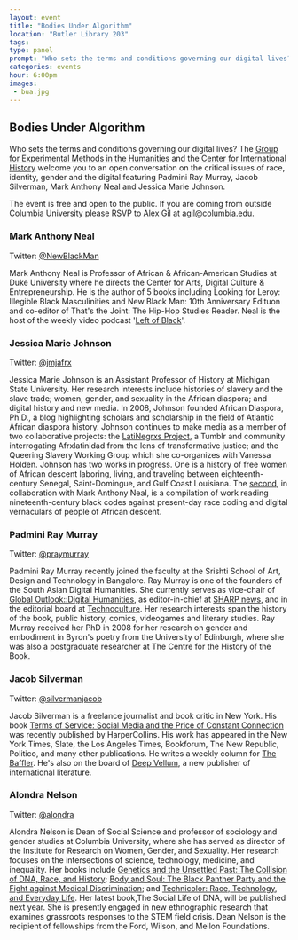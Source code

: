 ```yaml
---
layout: event
title: "Bodies Under Algorithm"
location: "Butler Library 203"
tags: 
type: panel
prompt: "Who sets the terms and conditions governing our digital lives?"
categories: events
hour: 6:00pm
images:
 - bua.jpg
---
```


## Bodies Under Algorithm

Who sets the terms and conditions governing our digital lives? The [Group for Experimental Methods in the Humanities](http://xpmethod.plaintext.in/) and the [Center for International History](http://cih.columbia.edu/) welcome you to an open conversation on the critical issues of race, identity, gender and the digital featuring Padmini Ray Murray, Jacob Silverman, Mark Anthony Neal and Jessica Marie Johnson.

The event is free and open to the public. If you are coming from outside Columbia University please RSVP to Alex Gil at [agil@columbia.edu](mailto:agil@columbia.edu).

### Mark Anthony Neal

Twitter: [@NewBlackMan](https://twitter.com/newblackman)

Mark Anthony Neal is Professor of African & African-American Studies at Duke University where he directs the Center for Arts, Digital Culture & Entrepreneurship.  He is the author of 5 books including Looking for Leroy: Illegible Black Masculinities and New Black Man: 10th Anniversary Edituon and co-editor of That's the Joint: The Hip-Hop Studies Reader.  Neal is the host of the weekly video podcast '[Left of Black](http://leftofblack.tumblr.com/?soc_src=mail&soc_trk=ma)'.

### Jessica Marie Johnson

Twitter: [@jmjafrx](https://twitter.com/jmjafrx)

Jessica Marie Johnson is an Assistant Professor of History at Michigan State University. Her research interests include histories of slavery and the slave trade; women, gender, and sexuality in the African diaspora; and digital history and new media. In 2008, Johnson founded African Diaspora, Ph.D., a blog highlighting scholars and scholarship in the field of Atlantic African diaspora history. Johnson continues to make media as a member of two collaborative projects: the [LatiNegrxs Project](http://lati-negros.tumblr.com/), a Tumblr and community interrogating Afrxlatinidad from the lens of transformative justice; and the Queering Slavery Working Group which she co-organizes with Vanessa Holden. Johnson has two works in progress. One is a history of free women of African descent laboring, living, and traveling between eighteenth-century Senegal, Saint-Domingue, and Gulf Coast Louisiana. The [second](http://diasporahypertext.com/2015/02/13/cfp-black-code-studies/), in collaboration with Mark Anthony Neal, is a compilation of work reading nineteenth-century black codes against present-day race coding and digital vernaculars of people of African descent.

### Padmini Ray Murray

Twitter: [@praymurray](https://twitter.com/praymurray)

Padmini Ray Murray recently joined the faculty at the Srishti School of Art, Design and Technology in Bangalore. Ray Murray is one of the founders of the South Asian Digital Humanities. She currently serves as vice-chair of [Global Outlook::Digital Humanities](http://www.globaloutlookdh.org/), as editor-in-chief at [SHARP news](http://www.sharpweb.org/our-quarterly-newsletter/), and in the editorial board at [Technoculture](http://tcjournal.org/drupal/). Her research interests span the history of the book, public history, comics, videogames and literary studies. Ray Murray received her PhD in 2008 for her research on gender and embodiment in Byron's poetry from the University of Edinburgh, where she was also a postgraduate researcher at The Centre for the History of the Book.


### Jacob Silverman

Twitter: [@silvermanjacob](https://twitter.com/silvermanjacob)

Jacob Silverman is a freelance journalist and book critic in New York. His book [Terms of Service: Social Media and the Price of Constant Connection](http://www.harpercollins.com/9780062282460/terms-of-service#_=_) was recently published by HarperCollins. His work has appeared in the New York Times, Slate, the Los Angeles Times, Bookforum, The New Republic, Politico, and many other publications. He writes a weekly column for [The Baffler](http://thebaffler.com/). He's also on the board of [Deep Vellum](http://deepvellum.org/), a new publisher of international literature.

### Alondra Nelson

Twitter: [@alondra](https://twitter.com/alondra)

Alondra Nelson is Dean of Social Science and professor of sociology and gender studies at Columbia University, where she has served as director of the Institute for Research on Women, Gender, and Sexuality. Her research focuses on the intersections of science, technology, medicine, and inequality. Her books include [Genetics and the Unsettled Past: The Collision of DNA, Race, and History](http://rutgerspress.rutgers.edu/product/Genetics-and-the-Unsettled-Past,4098.aspx); [Body and Soul: The Black Panther Party and the Fight against Medical Discrimination](http://www.amazon.com/Body-Soul-Panther-against-Discrimination/dp/0816676496); and [Technicolor: Race, Technology, and Everyday Life](http://www.amazon.com/Technicolor-Race-Technology-Everyday-Life/dp/0814736041). Her latest book,The Social Life of DNA, will be published next year. She is presently engaged in new ethnographic research that examines grassroots responses to the STEM field crisis. Dean Nelson is the recipient of fellowships from the Ford, Wilson, and Mellon Foundations. 

 






